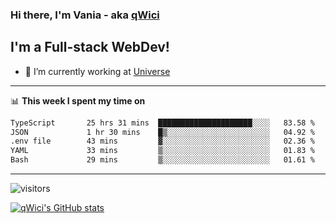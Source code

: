 ### Hi there, I'm Vania - aka [qWici][website]

## I'm a Full-stack WebDev!
- 🔭 I’m currently working at [Universe][universe]

---

📊 **This week I spent my time on**
<!--START_SECTION:waka-->

```txt
TypeScript       25 hrs 31 mins  █████████████████████░░░░   83.58 %
JSON             1 hr 30 mins    █▒░░░░░░░░░░░░░░░░░░░░░░░   04.92 %
.env file        43 mins         ▓░░░░░░░░░░░░░░░░░░░░░░░░   02.36 %
YAML             33 mins         ▒░░░░░░░░░░░░░░░░░░░░░░░░   01.83 %
Bash             29 mins         ▒░░░░░░░░░░░░░░░░░░░░░░░░   01.61 %
```

<!--END_SECTION:waka-->

---

![visitors](https://visitor-badge.glitch.me/badge?page_id=qWici)


[![qWici's GitHub stats](https://github-readme-stats.vercel.app/api?username=qWici)](https://github.com/qWici/github-readme-stats)

[website]: https://devkucher.com
[twitter]: https://twitter.com/KucherDev
[linkedin]: https://www.linkedin.com/in/ivankucher
[universe]: https://universeapps.limited
